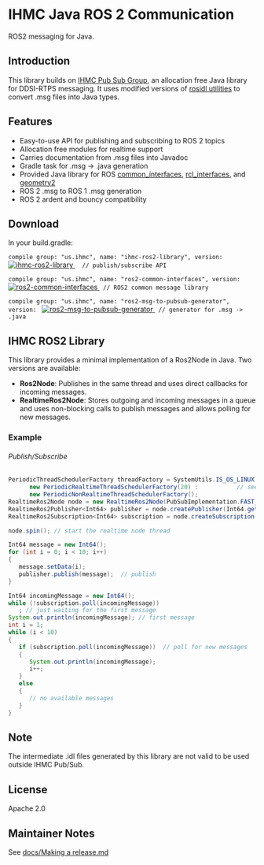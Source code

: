 # IHMC Java ROS 2 Communication


ROS2 messaging for Java.

## Introduction

This library builds on [IHMC Pub Sub Group](https://github.com/ihmcrobotics/ihmc-pub-sub-group), an allocation free Java library for DDSI-RTPS messaging. It uses modified versions of [rosidl utilities](https://github.com/ros2/rosidl) to convert .msg files into Java types.

## Features

- Easy-to-use API for publishing and subscribing to ROS 2 topics
- Allocation free modules for realtime support
- Carries documentation from .msg files into Javadoc
- Gradle task for .msg -> .java generation
- Provided Java library for ROS [common_interfaces](https://github.com/ros2/common_interfaces), [rcl_interfaces](https://github.com/ros2/rcl_interfaces), and [geometry2](https://github.com/ros2/geometry2)
- ROS 2 .msg to ROS 1 .msg generation
- ROS 2 ardent and bouncy compatibility

## Download

In your build.gradle:

`compile group: "us.ihmc", name: "ihmc-ros2-library", version: `
[ ![ihmc-ros2-library](https://api.bintray.com/packages/ihmcrobotics/maven-release/ihmc-ros2-library/images/download.svg) ](https://bintray.com/ihmcrobotics/maven-release/ihmc-ros2-library/_latestVersion)
`  // publish/subscribe API`
 
`compile group: "us.ihmc", name: "ros2-common-interfaces", version: `
[ ![ros2-common-interfaces](https://api.bintray.com/packages/ihmcrobotics/maven-release/ros2-common-interfaces/images/download.svg) ](https://bintray.com/ihmcrobotics/maven-release/ros2-common-interfaces/_latestVersion)
` // ROS2 common message library`

`compile group: "us.ihmc", name: "ros2-msg-to-pubsub-generator", version: `
[ ![ros2-msg-to-pubsub-generator](https://api.bintray.com/packages/ihmcrobotics/maven-release/ros2-msg-to-pubsub-generator/images/download.svg) ](https://bintray.com/ihmcrobotics/maven-release/ros2-msg-to-pubsub-generator/_latestVersion)
` // generator for .msg -> .java`

## IHMC ROS2 Library

This library provides a minimal implementation of a Ros2Node in Java. Two versions are available:

- **Ros2Node**: Publishes in the same thread and uses direct callbacks for incoming messages.
- **RealtimeRos2Node**:	Stores outgoing and incoming messages in a queue and uses non-blocking calls to publish messages and allows polling for new messages.

### Example

###### Publish/Subscribe

```java
PeriodicThreadSchedulerFactory threadFactory = SystemUtils.IS_OS_LINUX ? // realtime threads only work on linux
      new PeriodicRealtimeThreadSchedulerFactory(20) :           // see https://github.com/ihmcrobotics/ihmc-realtime
      new PeriodicNonRealtimeThreadSchedulerFactory();                   // to setup realtime threads
RealtimeRos2Node node = new RealtimeRos2Node(PubSubImplementation.FAST_RTPS, threadFactory, "NonRealtimeRos2PublishSubscribeExample", "");
RealtimeRos2Publisher<Int64> publisher = node.createPublisher(Int64.getPubSubType().get(), "/example");
RealtimeRos2Subscription<Int64> subscription = node.createSubscription(Int64.getPubSubType().get(), "/example");

node.spin(); // start the realtime node thread

Int64 message = new Int64();
for (int i = 0; i < 10; i++)
{
   message.setData(i);
   publisher.publish(message);  // publish
}

Int64 incomingMessage = new Int64();
while (!subscription.poll(incomingMessage))
   ; // just waiting for the first message
System.out.println(incomingMessage); // first message
int i = 1;
while (i < 10)
{
   if (subscription.poll(incomingMessage))  // poll for new messages
   {
      System.out.println(incomingMessage);
      i++;
   }
   else
   {
      // no available messages
   }
}
```

## Note

The intermediate .idl files generated by this library are not valid to be used outside IHMC Pub/Sub. 

## License

Apache 2.0

## Maintainer Notes

See [docs/Making a release.md](docs/Making%20a%20release.md)
 